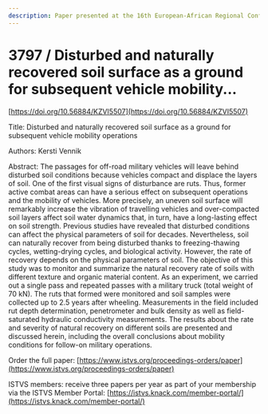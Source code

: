 ```yaml
---
description: Paper presented at the 16th European-African Regional Conference of the ISTVS
---
```


# 3797 / Disturbed and naturally recovered soil surface as a ground for subsequent vehicle mobility...

[https://doi.org/10.56884/KZVI5507](https://doi.org/10.56884/KZVI5507)

Title: Disturbed and naturally recovered soil surface as a ground for subsequent vehicle mobility operations

Authors: Kersti Vennik

Abstract: The passages for off-road military vehicles will leave behind disturbed soil conditions because vehicles compact and displace the layers of soil. One of the first visual signs of disturbance are ruts. Thus, former active combat areas can have a serious effect on subsequent operations and the mobility of vehicles. More precisely, an uneven soil surface will remarkably increase the vibration of travelling vehicles and over-compacted soil layers affect soil water dynamics that, in turn, have a long-lasting effect on soil strength. Previous studies have revealed that disturbed conditions can affect the physical parameters of soil for decades. Nevertheless, soil can naturally recover from being disturbed thanks to freezing-thawing cycles, wetting-drying cycles, and biological activity. However, the rate of recovery depends on the physical parameters of soil. The objective of this study was to monitor and summarize the natural recovery rate of soils with different texture and organic material content. As an experiment, we carried out a single pass and repeated passes with a military truck (total weight of 70 kN). The ruts that formed were monitored and soil samples were collected up to 2.5 years after wheeling. Measurements in the field included rut depth determination, penetrometer and bulk density as well as field-saturated hydraulic conductivity measurements. The results about the rate and severity of natural recovery on different soils are presented and discussed herein, including the overall conclusions about mobility conditions for follow-on military operations.

Order the full paper: [https://www.istvs.org/proceedings-orders/paper](https://www.istvs.org/proceedings-orders/paper)

ISTVS members: receive three papers per year as part of your membership via the ISTVS Member Portal: [https://istvs.knack.com/member-portal/](https://istvs.knack.com/member-portal/)

